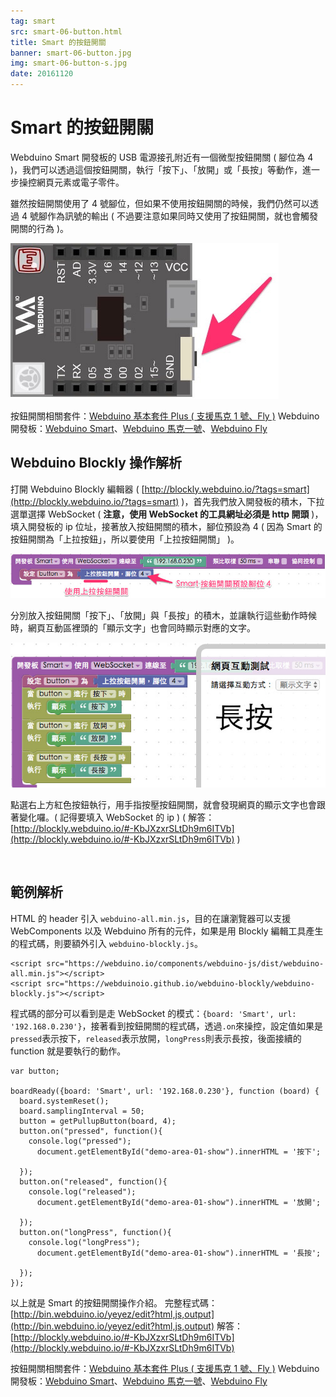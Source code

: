 ```yaml
---
tag: smart
src: smart-06-button.html
title: Smart 的按鈕開關 
banner: smart-06-button.jpg
img: smart-06-button-s.jpg
date: 20161120
---
```


<!-- @@master  = ../../_layout.html-->

<!-- @@block  =  meta-->

<title>Smart 的按鈕開關 :::: Webduino = Web × Arduino</title>

<meta name="description" content="Webduino Smart 開發板的 USB 電源接孔附近有一個微型按鈕開關 ( 腳位為 4 )，我們可以透過這個按鈕開關，執行「按下」、「放開」或「長按」等動作，進一步操控網頁元素或電子零件。">

<meta itemprop="description" content="Webduino Smart 開發板的 USB 電源接孔附近有一個微型按鈕開關 ( 腳位為 4 )，我們可以透過這個按鈕開關，執行「按下」、「放開」或「長按」等動作，進一步操控網頁元素或電子零件。">

<meta property="og:description" content="Webduino Smart 開發板的 USB 電源接孔附近有一個微型按鈕開關 ( 腳位為 4 )，我們可以透過這個按鈕開關，執行「按下」、「放開」或「長按」等動作，進一步操控網頁元素或電子零件。">

<meta property="og:title" content="Smart 的按鈕開關" >

<meta property="og:url" content="https://webduino.io/tutorials/smart-06-button.html">

<meta property="og:image" content="https://webduino.io/img/tutorials/smart-06-button-s.jpg">

<meta itemprop="image" content="https://webduino.io/img/tutorials/smart-06-button-s.jpg">

<include src="../_include-tutorials.html"></include>

<!-- @@close-->

<!-- @@block  =  preAndNext-->

<include src="../_include-tutorials-content.html"></include>

<!-- @@close-->



<!-- @@block  =  tutorials-->
# Smart 的按鈕開關

Webduino Smart 開發板的 USB 電源接孔附近有一個微型按鈕開關 ( 腳位為 4 )，我們可以透過這個按鈕開關，執行「按下」、「放開」或「長按」等動作，進一步操控網頁元素或電子零件。

雖然按鈕開關使用了 4 號腳位，但如果不使用按鈕開關的時候，我們仍然可以透過 4 號腳作為訊號的輸出 ( 不過要注意如果同時又使用了按鈕開關，就也會觸發開關的行為 )。

![](../img/tutorials/smart-06-02.jpg)

<div class="buy-this">
	<span>按鈕開關相關套件：<a href="https://webduino.io/buy/webduino-package-plus.html" target="_blank">Webduino 基本套件 Plus ( 支援馬克 1 號、Fly )</a></span>
	<span>Webduino 開發板：<a href="https://webduino.io/buy/component-webduino-smart.html" target="_blank">Webduino Smart</a>、<a href="https://webduino.io/buy/component-webduino-v1.html" target="_blank">Webduino 馬克一號</a>、<a href="https://webduino.io/buy/component-webduino-fly.html" target="_blank">Webduino Fly</a></span>
</div>

## Webduino Blockly 操作解析

打開 Webduino Blockly 編輯器 ( [http://blockly.webduino.io/?tags=smart](http://blockly.webduino.io/?tags=smart) )，首先我們放入開發板的積木，下拉選單選擇 WebSocket ( **注意，使用 WebSocket 的工具網址必須是 http 開頭** )，填入開發板的 ip 位址，接著放入按鈕開關的積木，腳位預設為 4 ( 因為 Smart 的按鈕開關為「上拉按鈕」，所以要使用「上拉按鈕開關」 )。 

![](../img/tutorials/smart-06-03.jpg)

分別放入按鈕開關「按下」、「放開」與「長按」的積木，並讓執行這些動作時候時，網頁互動區裡頭的「顯示文字」也會同時顯示對應的文字。   

![](../img/tutorials/smart-06-04.jpg)

點選右上方紅色按鈕執行，用手指按壓按鈕開關，就會發現網頁的顯示文字也會跟著變化囉。( 記得要填入 WebSocket 的 ip )
( 解答：[http://blockly.webduino.io/#-KbJXzxrSLtDh9m6ITVb](http://blockly.webduino.io/#-KbJXzxrSLtDh9m6ITVb) )

<br/>

## 範例解析

HTML 的 header 引入 `webduino-all.min.js`，目的在讓瀏覽器可以支援 WebComponents 以及 Webduino 所有的元件，如果是用 Blockly 編輯工具產生的程式碼，則要額外引入 `webduino-blockly.js`。

	<script src="https://webduino.io/components/webduino-js/dist/webduino-all.min.js"></script>
	<script src="https://webduinoio.github.io/webduino-blockly/webduino-blockly.js"></script>

程式碼的部分可以看到是走 WebSocket 的模式：`{board: 'Smart', url: '192.168.0.230'}`，接著看到按鈕開關的程式碼，透過`.on`來操控，設定值如果是`pressed`表示按下，`released`表示放開，`longPress`則表示長按，後面接續的 function 就是要執行的動作。

	var button;

	boardReady({board: 'Smart', url: '192.168.0.230'}, function (board) {
	  board.systemReset();
	  board.samplingInterval = 50;
	  button = getPullupButton(board, 4);
	  button.on("pressed", function(){
	    console.log("pressed");
	      document.getElementById("demo-area-01-show").innerHTML = '按下';

	  });
	  button.on("released", function(){
	    console.log("released");
	      document.getElementById("demo-area-01-show").innerHTML = '放開';

	  });
	  button.on("longPress", function(){
	    console.log("longPress");
	      document.getElementById("demo-area-01-show").innerHTML = '長按';

	  });
	});

以上就是 Smart 的按鈕開關操作介紹。
完整程式碼：[http://bin.webduino.io/yeyez/edit?html,js,output](http://bin.webduino.io/yeyez/edit?html,js,output)
解答：[http://blockly.webduino.io/#-KbJXzxrSLtDh9m6ITVb](http://blockly.webduino.io/#-KbJXzxrSLtDh9m6ITVb)

<div class="buy-this">
	<span>按鈕開關相關套件：<a href="https://webduino.io/buy/webduino-package-plus.html" target="_blank">Webduino 基本套件 Plus ( 支援馬克 1 號、Fly )</a></span>
	<span>Webduino 開發板：<a href="https://webduino.io/buy/component-webduino-smart.html" target="_blank">Webduino Smart</a>、<a href="https://webduino.io/buy/component-webduino-v1.html" target="_blank">Webduino 馬克一號</a>、<a href="https://webduino.io/buy/component-webduino-fly.html" target="_blank">Webduino Fly</a></span>
</div>



<!-- @@close-->
